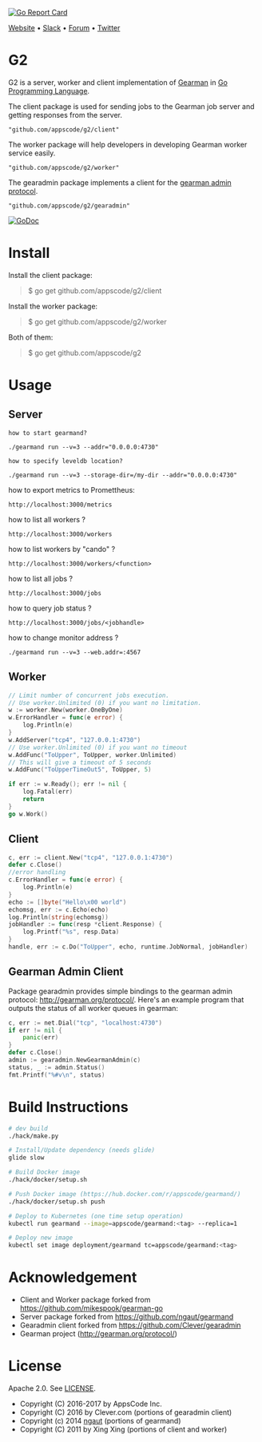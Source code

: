 [![Go Report Card](https://goreportcard.com/badge/github.com/appscode/g2)](https://goreportcard.com/report/github.com/appscode/g2)

[Website](https://appscode.com) • [Slack](https://slack.appscode.com) • [Forum](https://discuss.appscode.com) • [Twitter](https://twitter.com/AppsCodeHQ)

G2
==========

G2 is a server, worker and client implementation of [Gearman](http://gearman.org/) in [Go Programming Language](http://golang.org).

The client package is used for sending jobs to the Gearman job server and getting responses from the server.

	"github.com/appscode/g2/client"

The worker package will help developers in developing Gearman worker service easily.

	"github.com/appscode/g2/worker"
	    
The gearadmin package implements a client for the [gearman admin protocol](http://gearman.org/protocol/).

    "github.com/appscode/g2/gearadmin"

[![GoDoc](https://godoc.org/github.com/appscode/g2?status.png)](https://godoc.org/github.com/appscode/g2)

Install
=======

Install the client package:

> $ go get github.com/appscode/g2/client

Install the worker package:

> $ go get github.com/appscode/g2/worker

Both of them:

> $ go get github.com/appscode/g2

Usage
=====
## Server
	how to start gearmand?

	./gearmand run --v=3 --addr="0.0.0.0:4730"

	how to specify leveldb location?

	./gearmand run --v=3 --storage-dir=/my-dir --addr="0.0.0.0:4730"

how to export metrics to Promettheus:

	http://localhost:3000/metrics

how to list all workers ?

	http://localhost:3000/workers

how to list workers by "cando" ?

	http://localhost:3000/workers/<function>

how to list all jobs ?

	http://localhost:3000/jobs

how to query job status ?

	http://localhost:3000/jobs/<jobhandle>

how to change monitor address ?

	./gearmand run --v=3 --web.addr=:4567

## Worker

```go
// Limit number of concurrent jobs execution.
// Use worker.Unlimited (0) if you want no limitation.
w := worker.New(worker.OneByOne)
w.ErrorHandler = func(e error) {
	log.Println(e)
}
w.AddServer("tcp4", "127.0.0.1:4730")
// Use worker.Unlimited (0) if you want no timeout
w.AddFunc("ToUpper", ToUpper, worker.Unlimited)
// This will give a timeout of 5 seconds
w.AddFunc("ToUpperTimeOut5", ToUpper, 5)

if err := w.Ready(); err != nil {
	log.Fatal(err)
	return
}
go w.Work()
```

## Client

```go
c, err := client.New("tcp4", "127.0.0.1:4730")
defer c.Close()
//error handling
c.ErrorHandler = func(e error) {
	log.Println(e)
}
echo := []byte("Hello\x00 world")
echomsg, err := c.Echo(echo)
log.Println(string(echomsg))
jobHandler := func(resp *client.Response) {
	log.Printf("%s", resp.Data)
}
handle, err := c.Do("ToUpper", echo, runtime.JobNormal, jobHandler)
```

## Gearman Admin Client
Package gearadmin provides simple bindings to the gearman admin protocol: http://gearman.org/protocol/. Here's an example program that outputs the status of all worker queues in gearman:

```go
c, err := net.Dial("tcp", "localhost:4730")
if err != nil {
	panic(err)
}
defer c.Close()
admin := gearadmin.NewGearmanAdmin(c)
status, _ := admin.Status()
fmt.Printf("%#v\n", status)
```

Build Instructions
==================
```sh
# dev build
./hack/make.py

# Install/Update dependency (needs glide)
glide slow

# Build Docker image
./hack/docker/setup.sh

# Push Docker image (https://hub.docker.com/r/appscode/gearmand/)
./hack/docker/setup.sh push

# Deploy to Kubernetes (one time setup operation)
kubectl run gearmand --image=appscode/gearmand:<tag> --replica=1

# Deploy new image
kubectl set image deployment/gearmand tc=appscode/gearmand:<tag>
```

Acknowledgement
===============
 * Client and Worker package forked from https://github.com/mikespook/gearman-go
 * Server package forked from https://github.com/ngaut/gearmand
 * Gearadmin client forked from https://github.com/Clever/gearadmin
 * Gearman project (http://gearman.org/protocol/)

License
==================================
Apache 2.0. See [LICENSE](LICENSE).

- Copyright (C) 2016-2017 by AppsCode Inc.
- Copyright (C) 2016 by Clever.com (portions of gearadmin client)
- Copyright (c) 2014 [ngaut](https://github.com/ngaut) (portions of gearmand)
- Copyright (C) 2011 by Xing Xing (portions of client and worker)
